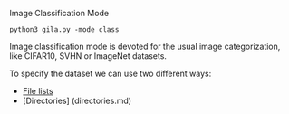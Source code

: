 

Image Classification Mode

~~~shell
python3 gila.py -mode class
~~~~


Image classification mode is devoted for the usual image categorization, like CIFAR10, SVHN or ImageNet datasets.

To specify the dataset we can use two different ways:

  * [File lists](filelist.md)
  * [Directories] (directories.md)
  
  
  

